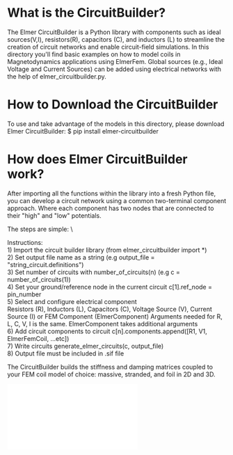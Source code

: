 # What is the CircuitBuilder?
The Elmer CircuitBuilder is a Python library with components such as ideal sources(V,I), resistors(R), capacitors (C), and inductors (L) to streamline the creation of circuit networks and enable circuit-field simulations. 
In this directory you'll find basic examples on how to model coils in Magnetodynamics applications using ElmerFem. 
Global sources (e.g., Ideal Voltage and Current Sources) can be added using electrical networks with the help of elmer_circuitbuilder.py. 


# How to Download the CircuitBuilder
To use and take advantage of the models in this directory, please download Elmer CircuitBuilder: 
$ pip install elmer-circuitbuilder

# How does Elmer CircuitBuilder work?
After importing all the functions within the library into a fresh Python file, you can develop a circuit network 
using a common two-terminal component approach. Where each component has two nodes that are connected to their
"high" and "low" potentials. 

The steps are simple: \

Instructions: \
               1) Import the circuit builder library (from elmer_circuitbuilder import *) \
               2) Set output file name as a string (e.g output_file = "string_circuit.definitions") \
               3) Set number of circuits with number_of_circuits(n) (e.g c = number_of_circuits(1)) \
               4) Set your ground/reference node in the current circuit c[1].ref_node = pin_number \
               5) Select and configure electrical component \
                     Resistors (R), Inductors (L), Capacitors (C), Voltage Source (V), Current Source (I)
                     or FEM Component (ElmerComponent) 
                     Arguments needed for R, L, C, V, I is the same. ElmerComponent takes additional arguments\
               6) Add circuit components to circuit c[n].components.append([R1, V1, ElmerFemCoil, ...etc]) \
               7) Write circuits generate_elmer_circuits(c, output_file) \
               8) Output file must be included in .sif file 

The CircuitBuilder builds the stiffness and damping matrices coupled to your FEM coil model of choice: massive, stranded, and foil in 2D and 3D.

![3D Stranded Closed Coil](TEAM7_current_source.pdf)
